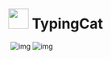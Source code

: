 # <img width="40px" height="40px" src="https://plugins.jetbrains.com/files/17950/147604/icon/pluginIcon.svg"> TypingCat
![]()
![img](https://img.shields.io/badge/verstion-0.0.6-green?style=flat-square&logo=appveyor)
![img](https://img.shields.io/badge/compatibility-203+-1?style=flat-square&logo=IntelliJIDEA)
